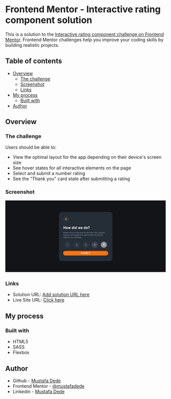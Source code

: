 # Frontend Mentor - Interactive rating component solution

This is a solution to the [Interactive rating component challenge on Frontend Mentor](https://www.frontendmentor.io/challenges/interactive-rating-component-koxpeBUmI). Frontend Mentor challenges help you improve your coding skills by building realistic projects. 

## Table of contents

- [Overview](#overview)
  - [The challenge](#the-challenge)
  - [Screenshot](#screenshot)
  - [Links](#links)
- [My process](#my-process)
  - [Built with](#built-with)
- [Author](#author)

## Overview

### The challenge

Users should be able to:

- View the optimal layout for the app depending on their device's screen size
- See hover states for all interactive elements on the page
- Select and submit a number rating
- See the "Thank you" card state after submitting a rating

### Screenshot

![Desktop](./screenshot.jpg)

### Links

- Solution URL: [Add solution URL here](https://your-solution-url.com)
- Live Site URL: [Click here](https://mustafadede.github.io/interactive-rating-component/)

## My process

### Built with

- HTML5
- SASS
- Flexbox

## Author

- Github - [Mustafa Dede](https://github.com/mustafadede)
- Frontend Mentor - [@mustafadede](https://www.frontendmentor.io/profile/mustafadede)
- Linkedin - [Mustafa Dede](https://linkedin.com/in/mustafa-dede-9a38a1192/)
